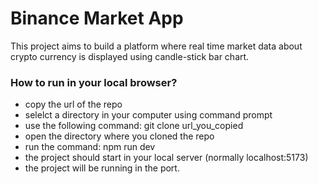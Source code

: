 # Binance Market App

This project aims to build a platform where real time market data about crypto currency is displayed using candle-stick bar chart.

### How to run in your local browser?

- copy the url of the repo
- selelct a directory in your computer using command prompt
- use the following command:  git clone url_you_copied
- open the directory where you cloned the repo
- run the command: npm run dev
- the project should start in your local server (normally localhost:5173)
- the project will be running in the port.

